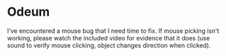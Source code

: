 # Odeum

I've encountered a mouse bug that I need time to fix. If mouse picking isn't working, please watch the included video for evidence that it does (use sound to verify mouse clicking, object changes direction when clicked).
